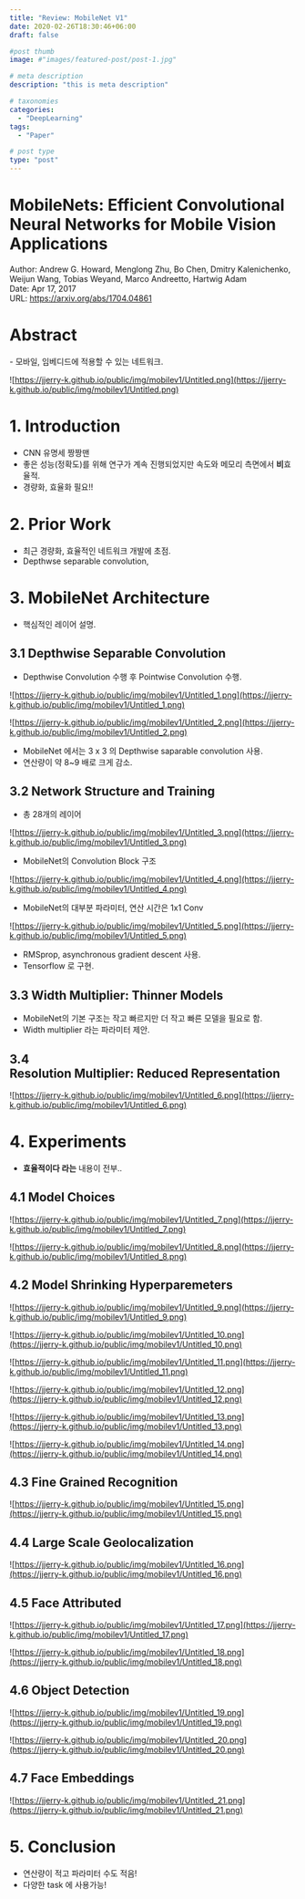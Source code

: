 ```yaml
---
title: "Review: MobileNet V1"
date: 2020-02-26T18:30:46+06:00
draft: false

#post thumb
image: #"images/featured-post/post-1.jpg"

# meta description
description: "this is meta description"

# taxonomies
categories:
  - "DeepLearning"
tags:
  - "Paper"

# post type
type: "post"
---
```


# MobileNets: Efficient Convolutional Neural Networks for Mobile Vision Applications

Author: Andrew G. Howard, Menglong Zhu, Bo Chen, Dmitry Kalenichenko, Weijun Wang, Tobias Weyand, Marco Andreetto, Hartwig Adam  
Date: Apr 17, 2017  
URL: https://arxiv.org/abs/1704.04861

# **Abstract**

- 모바일, 임베디드에 적용할 수 있는 네트워크.

![https://jjerry-k.github.io/public/img/mobilev1/Untitled.png](https://jjerry-k.github.io/public/img/mobilev1/Untitled.png)

# **1. Introduction**

- CNN 유명세 짱짱맨
- 좋은 성능(정확도)를 위해 연구가 계속 진행되었지만 속도와 메모리 측면에서 ****비****효율적.
- 경량화, 효율화 필요!!

# **2. Prior Work**

- 최근 경량화, 효율적인 네트워크 개발에 초점.
- Depthwse separable convolution,

# **3. MobileNet Architecture**

- 핵심적인 레이어 설명.

## **3.1 Depthwise Separable Convolution**

- Depthwise Convolution 수행 후 Pointwise Convolution 수행.

![https://jjerry-k.github.io/public/img/mobilev1/Untitled_1.png](https://jjerry-k.github.io/public/img/mobilev1/Untitled_1.png)

![https://jjerry-k.github.io/public/img/mobilev1/Untitled_2.png](https://jjerry-k.github.io/public/img/mobilev1/Untitled_2.png)

- MobileNet 에서는 3 x 3 의 Depthwise saparable convolution 사용.
- 연산량이 약 8~9 배로 크게 감소.

## **3.2 Network Structure and Training**

- 총 28개의 레이어

![https://jjerry-k.github.io/public/img/mobilev1/Untitled_3.png](https://jjerry-k.github.io/public/img/mobilev1/Untitled_3.png)

- MobileNet의 Convolution Block 구조

![https://jjerry-k.github.io/public/img/mobilev1/Untitled_4.png](https://jjerry-k.github.io/public/img/mobilev1/Untitled_4.png)

- MobileNet의 대부분 파라미터, 연산 시간은 1x1 Conv

![https://jjerry-k.github.io/public/img/mobilev1/Untitled_5.png](https://jjerry-k.github.io/public/img/mobilev1/Untitled_5.png)

- RMSprop, asynchronous gradient descent 사용.
- Tensorflow 로 구현.

## **3.3 Width Multiplier: Thinner Models**

- MobileNet의 기본 구조는 작고 빠르지만 더 작고 빠른 모델을 필요로 함.
- Width multiplier 라는 파라미터 제안.

## **3.4 Resolution Multiplier: Reduced Representation**

![https://jjerry-k.github.io/public/img/mobilev1/Untitled_6.png](https://jjerry-k.github.io/public/img/mobilev1/Untitled_6.png)

# **4. Experiments**

- **효율적이다 라는** 내용이 전부..

## **4.1 Model Choices**

![https://jjerry-k.github.io/public/img/mobilev1/Untitled_7.png](https://jjerry-k.github.io/public/img/mobilev1/Untitled_7.png)

![https://jjerry-k.github.io/public/img/mobilev1/Untitled_8.png](https://jjerry-k.github.io/public/img/mobilev1/Untitled_8.png)

## **4.2 Model Shrinking Hyperparemeters**

![https://jjerry-k.github.io/public/img/mobilev1/Untitled_9.png](https://jjerry-k.github.io/public/img/mobilev1/Untitled_9.png)

![https://jjerry-k.github.io/public/img/mobilev1/Untitled_10.png](https://jjerry-k.github.io/public/img/mobilev1/Untitled_10.png)

![https://jjerry-k.github.io/public/img/mobilev1/Untitled_11.png](https://jjerry-k.github.io/public/img/mobilev1/Untitled_11.png)

![https://jjerry-k.github.io/public/img/mobilev1/Untitled_12.png](https://jjerry-k.github.io/public/img/mobilev1/Untitled_12.png)

![https://jjerry-k.github.io/public/img/mobilev1/Untitled_13.png](https://jjerry-k.github.io/public/img/mobilev1/Untitled_13.png)

![https://jjerry-k.github.io/public/img/mobilev1/Untitled_14.png](https://jjerry-k.github.io/public/img/mobilev1/Untitled_14.png)

## **4.3 Fine Grained Recognition**

![https://jjerry-k.github.io/public/img/mobilev1/Untitled_15.png](https://jjerry-k.github.io/public/img/mobilev1/Untitled_15.png)

## **4.4 Large Scale Geolocalization**

![https://jjerry-k.github.io/public/img/mobilev1/Untitled_16.png](https://jjerry-k.github.io/public/img/mobilev1/Untitled_16.png)

## **4.5 Face Attributed**

![https://jjerry-k.github.io/public/img/mobilev1/Untitled_17.png](https://jjerry-k.github.io/public/img/mobilev1/Untitled_17.png)

![https://jjerry-k.github.io/public/img/mobilev1/Untitled_18.png](https://jjerry-k.github.io/public/img/mobilev1/Untitled_18.png)

## **4.6 Object Detection**

![https://jjerry-k.github.io/public/img/mobilev1/Untitled_19.png](https://jjerry-k.github.io/public/img/mobilev1/Untitled_19.png)

![https://jjerry-k.github.io/public/img/mobilev1/Untitled_20.png](https://jjerry-k.github.io/public/img/mobilev1/Untitled_20.png)

## **4.7 Face Embeddings**

![https://jjerry-k.github.io/public/img/mobilev1/Untitled_21.png](https://jjerry-k.github.io/public/img/mobilev1/Untitled_21.png)

# **5. Conclusion**

- 연산량이 적고 파라미터 수도 적음!
- 다양한 task 에 사용가능!
